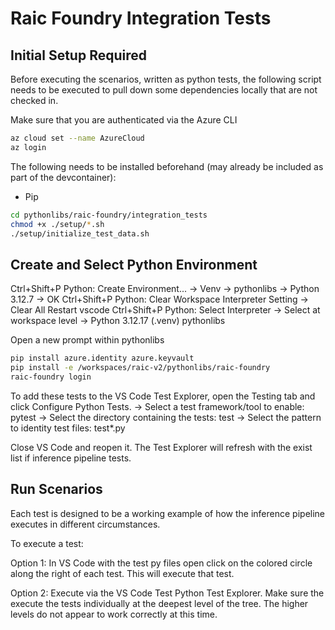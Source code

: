 # Raic Foundry Integration Tests

## Initial Setup Required

Before executing the scenarios, written as python tests, the following script needs to be executed to pull down some dependencies locally that are not checked in.

Make sure that you are authenticated via the Azure CLI

```sh
az cloud set --name AzureCloud
az login
```

The following needs to be installed beforehand (may already be included as part of the devcontainer):

- Pip

```sh
cd pythonlibs/raic-foundry/integration_tests
chmod +x ./setup/*.sh
./setup/initialize_test_data.sh
```

## Create and Select Python Environment

Ctrl+Shift+P Python: Create Environment...
-> Venv -> pythonlibs -> Python 3.12.7 -> OK
Ctrl+Shift+P Python: Clear Workspace Interpreter Setting -> Clear All
Restart vscode
Ctrl+Shift+P Python: Select Interpreter
-> Select at workspace level -> Python 3.12.17 (.venv) pythonlibs

Open a new prompt within pythonlibs

```sh
pip install azure.identity azure.keyvault
pip install -e /workspaces/raic-v2/pythonlibs/raic-foundry
raic-foundry login
```

To add these tests to the VS Code Test Explorer, open the Testing tab and click Configure Python Tests.
-> Select a test framework/tool to enable:  pytest
-> Select the directory containing the tests: test
-> Select the pattern to identity test files: test*.py

Close VS Code and reopen it.  The Test Explorer will refresh with the exist list if inference pipeline tests.

## Run Scenarios

Each test is designed to be a working example of how the inference pipeline executes in different circumstances.  

To execute a test:

Option 1:
In VS Code with the test py files open click on the colored circle along the right of each test.  This will execute that test.

Option 2:
Execute via the VS Code Test Python Test Explorer.  Make sure the execute the tests individually at the deepest level of the tree.  The higher levels do not appear to work correctly at this time.
